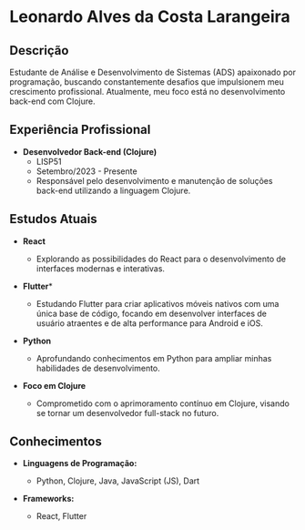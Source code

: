 # Leonardo Alves da Costa Larangeira

## Descrição
Estudante de Análise e Desenvolvimento de Sistemas (ADS) apaixonado por programação, buscando constantemente desafios que impulsionem meu crescimento profissional. Atualmente, meu foco está no desenvolvimento back-end com Clojure.

## Experiência Profissional
- **Desenvolvedor Back-end (Clojure)**
  - LISP51
  - Setembro/2023 - Presente
  - Responsável pelo desenvolvimento e manutenção de soluções back-end utilizando a linguagem Clojure.

## Estudos Atuais
- **React**
  - Explorando as possibilidades do React para o desenvolvimento de interfaces modernas e interativas.
    
- **Flutter***
  - Estudando Flutter para criar aplicativos móveis nativos com uma única base de código, focando em desenvolver interfaces de usuário atraentes e de alta performance para Android e iOS.
    
- **Python**
  - Aprofundando conhecimentos em Python para ampliar minhas habilidades de desenvolvimento.

- **Foco em Clojure**
  - Comprometido com o aprimoramento contínuo em Clojure, visando se tornar um desenvolvedor full-stack no futuro.

## Conhecimentos
- **Linguagens de Programação:**
  - Python, Clojure, Java, JavaScript (JS), Dart

- **Frameworks:**
  - React, Flutter



